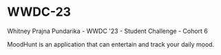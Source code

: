 # WWDC-23
Whitney Prajna Pundarika - WWDC '23 - Student Challenge - Cohort 6


MoodHunt is an application that can entertain and track your daily mood.
